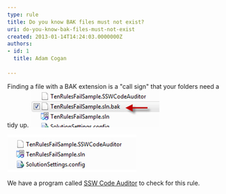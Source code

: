 ```yaml
---
type: rule
title: Do you know BAK files must not exist?
uri: do-you-know-bak-files-must-not-exist
created: 2013-01-14T14:24:03.0000000Z
authors:
- id: 1
  title: Adam Cogan

---
```


Finding a file with a BAK extension is a "call sign" that your folders need a tidy up. 
![ Bad example](bak-bad.jpg)

![ Good example](bak-good.jpg)

We have a program called     [SSW Code Auditor](http://www.ssw.com.au/ssw/CodeAuditor) to check for this rule.
